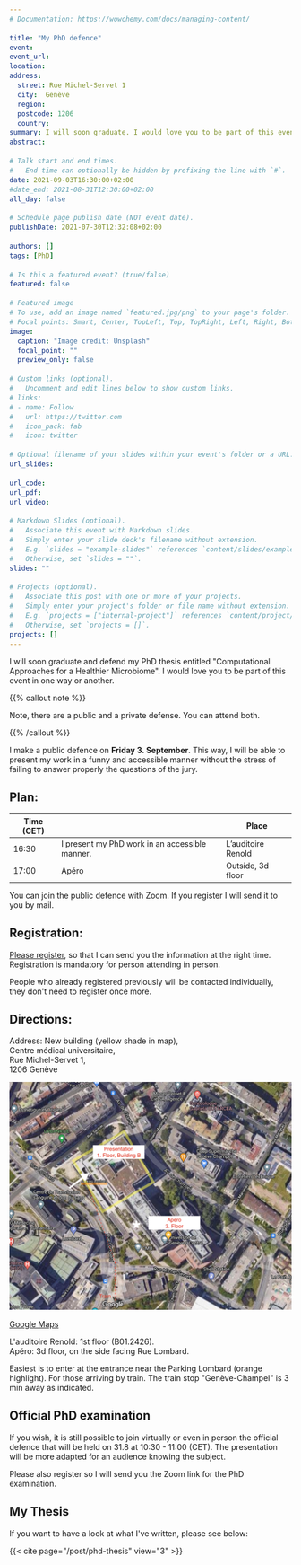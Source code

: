 ```yaml
---
# Documentation: https://wowchemy.com/docs/managing-content/

title: "My PhD defence"
event:
event_url:
location:
address:
  street: Rue Michel-Servet 1  
  city:  Genève
  region:
  postcode: 1206
  country:
summary: I will soon graduate. I would love you to be part of this event in one way or another. Please register.
abstract:

# Talk start and end times.
#   End time can optionally be hidden by prefixing the line with `#`.
date: 2021-09-03T16:30:00+02:00
#date_end: 2021-08-31T12:30:00+02:00
all_day: false

# Schedule page publish date (NOT event date).
publishDate: 2021-07-30T12:32:08+02:00

authors: []
tags: [PhD]

# Is this a featured event? (true/false)
featured: false

# Featured image
# To use, add an image named `featured.jpg/png` to your page's folder.
# Focal points: Smart, Center, TopLeft, Top, TopRight, Left, Right, BottomLeft, Bottom, BottomRight.
image:
  caption: "Image credit: Unsplash"
  focal_point: ""
  preview_only: false

# Custom links (optional).
#   Uncomment and edit lines below to show custom links.
# links:
# - name: Follow
#   url: https://twitter.com
#   icon_pack: fab
#   icon: twitter

# Optional filename of your slides within your event's folder or a URL.
url_slides:

url_code:
url_pdf:
url_video:

# Markdown Slides (optional).
#   Associate this event with Markdown slides.
#   Simply enter your slide deck's filename without extension.
#   E.g. `slides = "example-slides"` references `content/slides/example-slides.md`.
#   Otherwise, set `slides = ""`.
slides: ""

# Projects (optional).
#   Associate this post with one or more of your projects.
#   Simply enter your project's folder or file name without extension.
#   E.g. `projects = ["internal-project"]` references `content/project/deep-learning/index.md`.
#   Otherwise, set `projects = []`.
projects: []
---
```



I will soon graduate and defend my PhD thesis entitled "Computational Approaches for a Healthier Microbiome".
I would love you to be part of this event in one way or another.

{{% callout note %}}

Note, there are a public and a private defense. You can attend both.

{{% /callout %}}

I make a public defence on **Friday 3. September**. This way, I will be able to present my work in a funny and accessible manner without the stress of failing to answer properly the questions of the jury.

## Plan:

| Time (CET) |                  |  Place                  |
| ---------- | ------------------------------------------------ | ----------------------- |
| 16:30      | I present my PhD work in an accessible  manner.  | L’auditoire Renold      |
| 17:00      | Apéro                                            | Outside, 3d floor       |

You can join the public defence with Zoom. If you register I will send it to you by mail.

## Registration:
[Please register](https://docs.google.com/forms/d/e/1FAIpQLSeAHJ46OhK3DptDC83yRPnylbJBHPDx5Uu1zfSjIcvXjA_xSw/viewform), so that I can send you the information at the right time. Registration is mandatory for person attending in person.


People who already registered previously will be contacted individually, they don't need to register once more.

## Directions:

Address:
New building (yellow shade in map),\
Centre médical universitaire,\
Rue Michel-Servet 1,\
1206 Genève  

![Map](Map.png)

[Google Maps](https://www.google.com/maps/place/Section+Des+Sciences+Pharmaceutiques/@46.1944357,6.1496421,295m/data=!3m2!1e3!4b1!4m5!3m4!1s0x478c7b2cc9e0308b:0xcd4cb7bc26311978!8m2!3d46.1943481!4d6.1505779)


L'auditoire Renold: 1st floor (B01.2426). \
Apéro: 3d floor, on the side facing Rue Lombard.

Easiest is to enter at the entrance near the Parking Lombard (orange highlight). For those arriving by train. The train stop "Genève-Champel" is 3 min away as indicated.



## Official PhD examination
If you wish, it is still possible to join virtually or even in person the official defence that will be held on 31.8 at 10:30 - 11:00 (CET).
The presentation will be more adapted for an audience knowing the subject.

Please also register so I will send you the Zoom link for the PhD examination.

## My Thesis

If you want to have a look at what I've written, please see below:

{{< cite page="/post/phd-thesis" view="3" >}}
